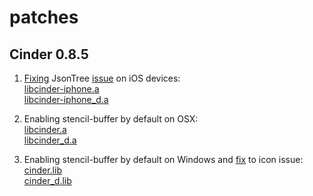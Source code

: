 patches
=======

Cinder 0.8.5
------------

1. [Fixing](https://github.com/cinder/Cinder/commit/cc10fbfcbb982d265bfa5c7a1d9d62c9ccd2ff32) JsonTree [issue](https://forum.libcinder.org/#Topic/23286000001803049) on iOS devices:  
[libcinder-iphone.a](cinder_0.8.5/lib/libcinder-iphone.a.zip)  
[libcinder-iphone_d.a](cinder_0.8.5/lib/libcinder-iphone_d.a.zip)  

2. Enabling stencil-buffer by default on OSX:  
[libcinder.a](cinder_0.8.5/lib/libcinder.a.zip)  
[libcinder_d.a](cinder_0.8.5/lib/libcinder_d.a.zip)  

3. Enabling stencil-buffer by default on Windows and [fix](https://github.com/cinder/Cinder/pull/375) to icon issue:  
[cinder.lib](cinder_0.8.5/lib/cinder.lib.zip)  
[cinder_d.lib](cinder_0.8.5/lib/cinder_d.lib.zip)  

